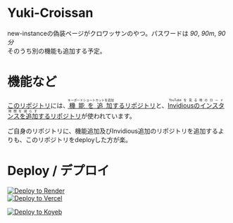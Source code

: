  # Yuki-Croissan  

 new-instanceの偽装ページがクロワッサンのやつ。パスワードは *90*, *90m*, *90分*  
そのうち別の機能も追加する予定。

# 機能など
<a href="new-instance(yuki): https://github.com/LunaKamituki/new-instance">このリポジトリ</a>には、<a href="https://github.com/LunaKamituki/yuki-source"><ruby>機能を追加<rt>キーボードショートカットを追加</rt></ruby>するリポジトリ</a>と、<a href="https://github.com/LunaKamituki/yukiyoutube-inv-instances"><ruby>Invidiousのインスタンスを追加<rt>YouTubeを見る時のロード時間を減らす</rt></ruby>するリポジトリ</a>が使われています。

ご自身のリポジトリに、機能追加及びInvidious追加のリポジトリを追加するよりも、このリポジトリをdeployした方が楽。

# Deploy / デプロイ
<a href="https://render.com/deploy?repo=https://github.com/OCxeRu-2951/Yuki-croissant.git">
 <img src="https://render.com/images/deploy-to-render-button.svg" alt="Deploy to Render"><br>
</a>
<a href="https://vercel.com/new/clone?repository-url=https://github.com/OCxeRu-2951/Yuki-croissant.git">
  <img src="https://vercel.com/button" alt="Deploy to Vercel">
</a>

[![Deploy to Koyeb](https://www.koyeb.com/static/images/deploy/button.svg)](https://app.koyeb.com/deploy?type=git&builder=buildpack&repository=https://github.com/OCxeRu-2951/Yuki-croissant&branch=main&name=yukicroissant)
<br>
